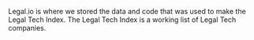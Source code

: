 Legal.io is where we stored the data and code that was used to make the Legal Tech Index. The Legal Tech Index is a working list of Legal Tech companies. 
